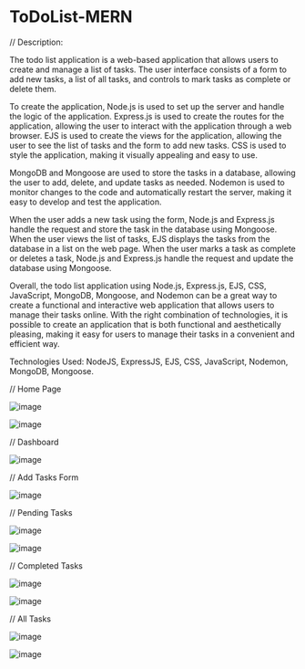 # ToDoList-MERN

// Description:

The todo list application is a web-based application that allows users to create and manage a list of tasks. The user interface consists of a form to add new tasks, a list of all tasks, and controls to mark tasks as complete or delete them.

To create the application, Node.js is used to set up the server and handle the logic of the application. Express.js is used to create the routes for the application, allowing the user to interact with the application through a web browser. EJS is used to create the views for the application, allowing the user to see the list of tasks and the form to add new tasks. CSS is used to style the application, making it visually appealing and easy to use.

MongoDB and Mongoose are used to store the tasks in a database, allowing the user to add, delete, and update tasks as needed. Nodemon is used to monitor changes to the code and automatically restart the server, making it easy to develop and test the application.

When the user adds a new task using the form, Node.js and Express.js handle the request and store the task in the database using Mongoose. When the user views the list of tasks, EJS displays the tasks from the database in a list on the web page. When the user marks a task as complete or deletes a task, Node.js and Express.js handle the request and update the database using Mongoose.

Overall, the todo list application using Node.js, Express.js, EJS, CSS, JavaScript, MongoDB, Mongoose, and Nodemon can be a great way to create a functional and interactive web application that allows users to manage their tasks online. With the right combination of technologies, it is possible to create an application that is both functional and aesthetically pleasing, making it easy for users to manage their tasks in a convenient and efficient way.

Technologies Used: NodeJS, ExpressJS, EJS, CSS, JavaScript, Nodemon, MongoDB, Mongoose.

// Home Page

![image](https://user-images.githubusercontent.com/92246613/225232515-4c100b6b-52e4-40f8-a6d4-85e30dc2f5e7.png)

![image](https://user-images.githubusercontent.com/92246613/225232670-274683a9-0dd6-488f-b40e-677e55ab21fa.png)

// Dashboard

![image](https://user-images.githubusercontent.com/92246613/225232960-da554f1f-ba4a-41f8-9856-edaebe339d76.png)

// Add Tasks Form

![image](https://user-images.githubusercontent.com/92246613/225238829-05433362-5b16-454c-92d5-5e536fe6912e.png)

// Pending Tasks

![image](https://user-images.githubusercontent.com/92246613/225239140-226f8eae-d8b8-4055-8a68-d85d523c2422.png)

![image](https://user-images.githubusercontent.com/92246613/225239221-caf86f3d-ef17-4d18-80a6-c72123ff5444.png)

// Completed Tasks

![image](https://user-images.githubusercontent.com/92246613/225239406-98b7ba7d-df97-4d27-bb66-596a32187d87.png)

![image](https://user-images.githubusercontent.com/92246613/225239460-c811e0f3-e703-453a-bfef-2579bb83692a.png)

// All Tasks

![image](https://user-images.githubusercontent.com/92246613/225239841-4b5d77f0-4a54-4339-b6b3-b6a1be6776b5.png)

![image](https://user-images.githubusercontent.com/92246613/225239994-a5217721-e687-480e-9639-8a969410bb8f.png)
